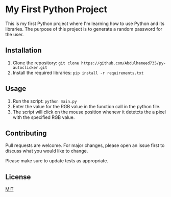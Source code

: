# My First Python Project

This is my first Python project where I'm learning how to use Python and its libraries. The purpose of this project is to generate a random password for the user.

## Installation

1. Clone the repository: `git clone https://github.com/Abdulhameed735/py-autoclicker.git`
2. Install the required libraries: `pip install -r requirements.txt`

## Usage

1. Run the script: `python main.py`
2. Enter the value for the RGB value in the function call in the python file.
3. The script will click on the mouse position whenevr it detetcts the a pixel with the specified RGB  value.

## Contributing

Pull requests are welcome. For major changes, please open an issue first to discuss what you would like to change.

Please make sure to update tests as appropriate.

## License

[MIT](https://choosealicense.com/licenses/mit/)

